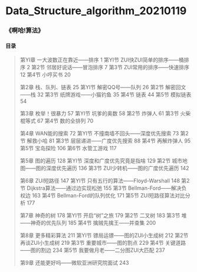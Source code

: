 # Data_Structure_algorithm_20210119



### 《啊哈!算法》
#### 目录
> 第YI章 一大波数正在靠近——排序  1
> 第YI节 ZUI快ZUI简单的排序——桶排序  2
> 第2节  邻居好说话——冒泡排序  7
> 第3节  ZUI常用的排序——快速排序  12
> 第4节  小哼买书  20
> 
> 第2章  栈、队列、链表  25
> 第YI节 解密QQ号——队列  26
> 第2节  解密回文——栈  32
> 第3节  纸牌游戏——小猫钓鱼  35
> 第4节  链表  44
> 第5节  模拟链表  54
> 
> 第3章  枚举！很暴力  57
> 第YI节 坑爹的奥数  58
> 第2节  炸弹人  61
> 第3节  火柴棍等式  67
> 第4节  数的全排列  70
> 
> 第4章  WAN能的搜索  72
> 第YI节 不撞南墙不回头——深度优先搜索  73
> 第2节  解救小哈  81
> 第3节  层层递进——广度优先搜索  88
> 第4节  再解炸弹人  95
> 第5节  宝岛探险  106
> 第6节  水管工游戏  117
> 
> 第5章  图的遍历  128
> 第YI节 深度和广度优先究竟是指啥  129
> 第2节  城市地图——图的深度优先遍历  136
> 第3节  ZUI少转机——图的广度优先遍历  142
> 
> 第6章  ZUI短路径  147
> 第YI节 只有五行的算法——Floyd-Warshall  148
> 第2节  Dijkstra算法——通过边实现松弛  155
> 第3节  Bellman-Ford——解决负权边  163
> 第4节  Bellman-Ford的队列优化  171
> 第5节  ZUI短路径算法对比分析  177
> 
> 第7章  神奇的树  178
> 第YI节 开启“树”之旅  179
> 第2节  二叉树  183
> 第3节  堆——神奇的优先队列  185
> 第4节  擒贼先擒王——并查集  200
> 
> 第8章  更多精彩算法  211
> 第YI节 镖局运镖——图的ZUI小生成树  212
> 第2节  再谈ZUI小生成树  219
> 第3节  重要城市——图的割点  229
> 第4节  关键道路——图的割边  234
> 第5节  我要做月老——二分图ZUI大匹配  237
> 
> 第9章  还能更好吗——微软亚洲研究院面试  243
